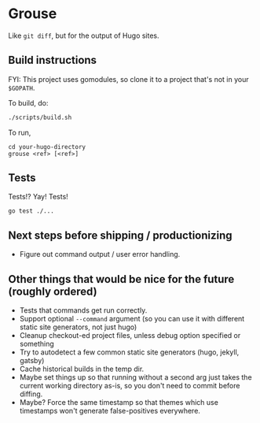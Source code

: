 # Grouse

Like `git diff`, but for the output of Hugo sites.

## Build instructions

FYI: This project uses gomodules, so clone it to a project that's not in your `$GOPATH`.

To build, do:

```sh
./scripts/build.sh
```

To run,

```
cd your-hugo-directory
grouse <ref> [<ref>]
```

## Tests

Tests!? Yay! Tests!

```
go test ./...
```

## Next steps before shipping / productionizing
- Figure out command output / user error handling.

## Other things that would be nice for the future (roughly ordered)
- Tests that commands get run correctly.
- Support optional `--command` argument (so you can use it with different static site generators, not just hugo)
- Cleanup checkout-ed project files, unless debug option specified or something
- Try to autodetect a few common static site generators (hugo, jekyll, gatsby)
- Cache historical builds in the temp dir.
- Maybe set things up so that running without a second arg just takes the current working directory as-is, so you don't need to commit before diffing.
- Maybe? Force the same timestamp so that themes which use timestamps won't generate false-positives everywhere.
